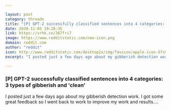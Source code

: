 ```yaml
---

layout: post
category: threads
title: "[P] GPT-2 successfully classified sentences into 4 categories: 3 types of gibberish and 'clean'"
date: 2020-11-05 19:28:35
link: https://vrhk.co/367fri7
image: https://www.redditstatic.com/new-icon.png
domain: reddit.com
author: "reddit"
icon: http://www.redditstatic.com/desktop2x/img/favicon/apple-icon-57x57.png
excerpt: "I posted just a few days ago about my gibberish detection work. I got some great feedback so I went back to work to improve my work and results...."

---
```


### [P] GPT-2 successfully classified sentences into 4 categories: 3 types of gibberish and 'clean'

I posted just a few days ago about my gibberish detection work. I got some great feedback so I went back to work to improve my work and results....